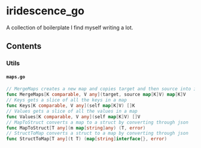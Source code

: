 # iridescence_go

A collection of boilerplate I find myself writing a lot.

## Contents

### Utils

#### `maps.go`

```go
// MergeMaps creates a new map and copies target and then source into it
func MergeMaps[K comparable, V any](target, source map[K]V) map[K]V
// Keys gets a slice of all the keys in a map
func Keys[K comparable, V any](self map[K]V) []K
// Values gets a slice of all the values in a map
func Values[K comparable, V any](self map[K]V) []V
// MapToStruct converts a map to a struct by converting through json
func MapToStruct[T any](m map[string]any) (T, error)
// StructToMap converts a struct to a map by converting through json
func StructToMap[T any](t T) (map[string]interface{}, error)
```
